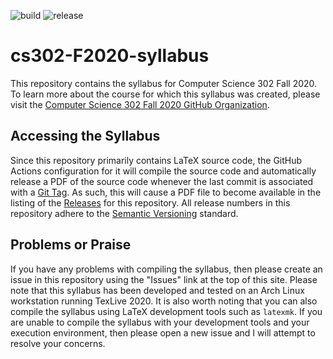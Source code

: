 ![build](../../workflows/build/badge.svg) ![release](../../workflows/release/badge.svg)

# cs302-F2020-syllabus

This repository contains the syllabus for Computer Science 302 Fall 2020. To
learn more about the course for which this syllabus was created, please visit
the [Computer Science 302 Fall 2020 GitHub
Organization](https://github.com/Allegheny-Computer-Science-302-F2020).

## Accessing the Syllabus

Since this repository primarily contains LaTeX source code, the GitHub Actions
configuration for it will compile the source code and automatically release a
PDF of the source code whenever the last commit is associated with a [Git
Tag](https://git-scm.com/book/en/v2/Git-Basics-Tagging). As such, this will
cause a PDF file to become available in the listing of the
[Releases](https://github.com/Allegheny-Computer-Science-302-F2020/cs302-F2020-syllabus/releases)
for this repository. All release numbers in this repository adhere to the
[Semantic Versioning](http://semver.org/) standard.

## Problems or Praise

If you have any problems with compiling the syllabus, then please create an
issue in this repository using the "Issues" link at the top of this site. Please
note that this syllabus has been developed and tested on an Arch Linux
workstation running TexLive 2020. It is also worth noting that you can also
compile the syllabus using LaTeX development tools such as `latexmk`. If you are
unable to compile the syllabus with your development tools and your execution
environment, then please open a new issue and I will attempt to resolve your
concerns.
